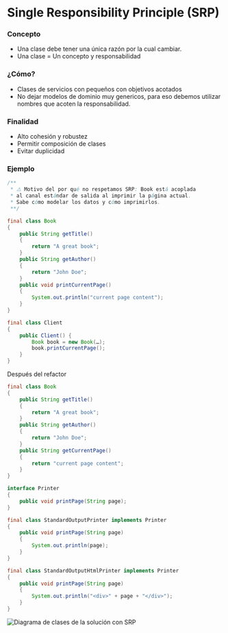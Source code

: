 # Single Responsibility Principle (SRP)

### Concepto
* Una clase debe tener una única razón por la cual cambiar.
* Una clase = Un concepto y responsabilidad

### ¿Cómo?
* Clases de servicios con pequeños con objetivos acotados
* No dejar modelos de dominio muy genericos, para eso debemos utilizar nombres que acoten la responsabilidad.

### Finalidad
* Alto cohesión y robustez
* Permitir composición de clases
* Evitar duplicidad

### Ejemplo

```java
/**
 * ⚠️ Motivo del por qué no respetamos SRP: Book está acoplada 
 * al canal estándar de salida al imprimir la página actual. 
 * Sabe cómo modelar los datos y cómo imprimirlos.
 **/

final class Book
{
    public String getTitle()
    {
        return "A great book";
    }
    public String getAuthor()
    {
        return "John Doe";
    }
    public void printCurrentPage()
    { 
        System.out.println("current page content");
    }
}

final class Client
{
    public Client() {
        Book book = new Book(…);
        book.printCurrentPage();
    }
}
```

Después del refactor

```java
final class Book
{
    public String getTitle()
    {
        return "A great book";
    }
    public String getAuthor()
    {
        return "John Doe";
    }
    public String getCurrentPage()
    {
        return "current page content";
    }
}

interface Printer
{
    public void printPage(String page);
}

final class StandardOutputPrinter implements Printer
{
    public void printPage(String page)
    {
        System.out.println(page);
    }
}

final class StandardOutputHtmlPrinter implements Printer
{
    public void printPage(String page)
    {
        System.out.println("<div>" + page + "</div>");
    }
}
```

![Diagrama de clases de la solución con SRP](https://s3.amazonaws.com/pathwright-uploads/7y4pPpr7S2oKpSbjIgUx_Curso+SOLID.027.png)